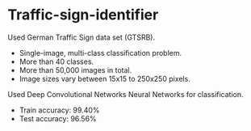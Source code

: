 # Traffic-sign-identifier
 
Used German Traffic Sign data set (GTSRB).
- Single-image, multi-class classification problem.
- More than 40 classes.
- More than 50,000 images in total.
- Image sizes vary between 15x15 to 250x250 pixels.

Used Deep Convolutional Networks Neural Networks for classification.
- Train accuracy: 99.40% 
- Test accuracy: 96.56%
